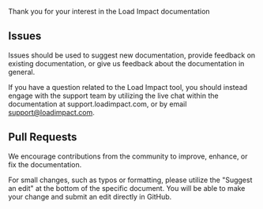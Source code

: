 Thank you for your interest in the Load Impact documentation


## Issues

Issues should be used to suggest new documentation, provide feedback on existing documentation,
or give us feedback about the documentation in general.

If you have a question related to the Load Impact tool, you should instead engage
with the support team by utilizing the live chat within the documentation at
support.loadimpact.com, or by email support@loadimpact.com.


## Pull Requests

We encourage contributions from the community to improve, enhance, or fix the
documentation.

For small changes, such as typos or formatting, please utilize the
"Suggest an edit" at the bottom of the specific document. You will be able to
make your change and submit an edit directly in GitHub.

